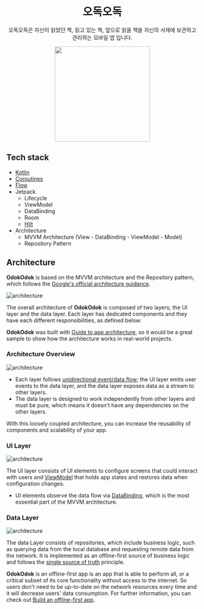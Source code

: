 
<h1 align="center">오독오독</h1>

<p align="center">
오독오독은 자신이 읽었던 책, 읽고 있는 책, 앞으로 읽을 책을 자신의 서재에 보관하고 관리하는 모바일 앱 입니다.
</p>

<p align="center">
    <img src="/previews/odok.gif" width="250"/>
</p>


## Tech stack

- [Kotlin](https://kotlinlang.org/) 
- [Coroutines](https://github.com/Kotlin/kotlinx.coroutines)
- [Flow](https://kotlin.github.io/kotlinx.coroutines/kotlinx-coroutines-core/kotlinx.coroutines.flow/) 
- Jetpack
  - Lifecycle
  - ViewModel
  - DataBinding
  - Room
  - [Hilt](https://dagger.dev/hilt/)
- Architecture
  - MVVM Architecture (View - DataBinding - ViewModel - Model)
  - Repository Pattern

## Architecture
**OdokOdok** is based on the MVVM architecture and the Repository pattern, which follows the [Google's official architecture guidance](https://developer.android.com/topic/architecture).

![architecture](../bookchibakchi/figure/figure0.png)

The overall architecture of **OdokOdok** is composed of two layers; the UI layer and the data layer. Each layer has dedicated components and they have each different responsibilities, as defined below:

**OdokOdok** was built with [Guide to app architecture](https://developer.android.com/topic/architecture), so it would be a great sample to show how the architecture works in real-world projects.


### Architecture Overview

![architecture](../bookchibakchi/figure/figure1.png)

- Each layer follows [unidirectional event/data flow](https://developer.android.com/topic/architecture/ui-layer#udf); the UI layer emits user events to the data layer, and the data layer exposes data as a stream to other layers.
- The data layer is designed to work independently from other layers and must be pure, which means it doesn't have any dependencies on the other layers.

With this loosely coupled architecture, you can increase the reusability of components and scalability of your app.

### UI Layer

![architecture](../bookchibakchi/figure/figure2.png)

The UI layer consists of UI elements to configure screens that could interact with users and [ViewModel](https://developer.android.com/topic/libraries/architecture/viewmodel) that holds app states and restores data when configuration changes.
- UI elements observe the data flow via [DataBinding](https://developer.android.com/topic/libraries/data-binding), which is the most essential part of the MVVM architecture.

### Data Layer

![architecture](../bookchibakchi/figure/figure3.png)

The data Layer consists of repositories, which include business logic, such as querying data from the local database and requesting remote data from the network. It is implemented as an offline-first source of business logic and follows the [single source of truth](https://en.wikipedia.org/wiki/Single_source_of_truth) principle.<br>

**OdokOdok** is an offline-first app is an app that is able to perform all, or a critical subset of its core functionality without access to the internet.
So users don't need to be up-to-date on the network resources every time and it will decrease users' data consumption. For further information, you can check out [Build an offline-first app](https://developer.android.com/topic/architecture/data-layer/offline-first).
